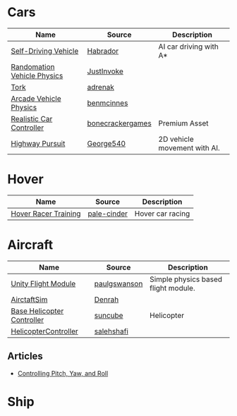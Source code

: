 
# Cars
| Name | Source | Description  |
| --- | --- | --- | 
|[Self-Driving Vehicle](https://github.com/Habrador/Self-driving-vehicle)|[Habrador](https://github.com/Habrador)| AI car driving with A*
|[Randomation Vehicle Physics](https://github.com/JustInvoke/Randomation-Vehicle-Physics)|[JustInvoke](https://github.com/JustInvoke)|
|[Tork](https://github.com/adrenak/Tork)|[adrenak](https://github.com/adrenak)|
|[Arcade Vehicle Physics](https://github.com/benmcinnes/ArcadeVehiclePhysics)|[benmcinnes](https://github.com/benmcinnes)|
|[Realistic Car Controller](https://assetstore.unity.com/packages/tools/physics/realistic-car-controller-16296)|[bonecrackergames](http://www.bonecrackergames.com/realistic-car-controller/)| Premium Asset
|[Highway Pursuit](https://github.com/George540/highway_pursuit)|[George540](https://github.com/George540/)| 2D vehicle movement with AI.

# Hover
| Name | Source | Description  |
| --- | --- | --- | 
|[Hover Racer Training](https://github.com/pale-cinder/hover-racer-training)|[pale-cinder](https://github.com/pale-cinder)|Hover car racing|

# Aircraft
| Name | Source | Description  |
| --- | --- | --- | 
|[Unity Flight Module](https://github.com/paulgswanson/UnityFlightModule)|[paulgswanson](https://github.com/paulgswanson)| Simple physics based flight module.
|[AirctaftSim](https://github.com/Denrah/AirctaftSim)|[Denrah](https://github.com/Denrah)|
|[Base Helicopter Controller](https://github.com/suncube/Base-Helicopter-Controller)|[suncube](https://github.com/suncube)| Helicopter
|[HelicopterController](https://github.com/salehshafi/Helicopter-FPS-Shooter/blob/master/GunshipMissionTask/Assets/Scripts/HelicopterController.cs)|[salehshafi](https://github.com/salehshafi)
## Articles
* [Controlling Pitch, Yaw, and Roll](https://www.gamedev.net/forums/topic/668911-controlling-pitch-yaw-and-roll-of-an-airplane/)
# Ship
